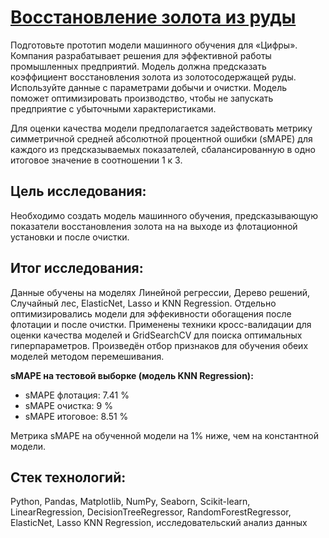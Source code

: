 # [Восстановление золота из руды](https://github.com/Egotoire/Portfolio/blob/main/06_flotation/06_flotation.ipynb)
Подготовьте прототип модели машинного обучения для «Цифры». Компания разрабатывает решения для эффективной работы промышленных предприятий.
Модель должна предсказать коэффициент восстановления золота из золотосодержащей руды. Используйте данные с параметрами добычи и очистки.
Модель поможет оптимизировать производство, чтобы не запускать предприятие с убыточными характеристиками.

Для оценки качества модели предполагается задействовать метрику симметричной средней абсолютной процентной ошибки (sMAPE) для каждого из предсказываемых показателей, сбалансированную в одно итоговое значение в соотношении 1 к 3.
## Цель исследования:

Необходимо создать модель машинного обучения, предсказывающую показатели восстановления золота на на выходе из флотационной установки и после очистки. 

## Итог исследования:
Данные обучены на моделях Линейной регрессии, Дерево решений, Случайный лес, ElasticNet, Lasso и KNN Regression.
Отдельно оптимизировались модели для эффекивности обогащения после флотации и после очистки.
Применены техники кросс-валидации для оценки качества моделей и GridSearchCV для поиска оптимальных гиперпараметров.
Произведён отбор признаков для обучения обеих моделей методом перемешивания.

**sMAPE на тестовой выборке (модель KNN Regression):**
- sMAPE флотация: 7.41 %
- sMAPE очистка: 9 %
- sMAPE итоговое: 8.51 %
  
Метрика sMAPE на обученной модели на 1% ниже, чем на константной модели.

## Стек технологий:
Python, Pandas, Matplotlib, NumPy, Seaborn, Scikit-learn, LinearRegression, DecisionTreeRegressor, RandomForestRegressor, ElasticNet, Lasso KNN Regression, исследовательский анализ данных
